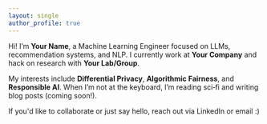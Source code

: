 ```yaml
---
layout: single
author_profile: true
---
```


Hi! I’m **Your Name**, a Machine Learning Engineer focused on LLMs, recommendation systems, and NLP.
I currently work at **Your Company** and hack on research with **Your Lab/Group**.

My interests include **Differential Privacy**, **Algorithmic Fairness**, and **Responsible AI**.
When I’m not at the keyboard, I’m reading sci‑fi and writing blog posts (coming soon!).

If you'd like to collaborate or just say hello, reach out via LinkedIn or email :)
